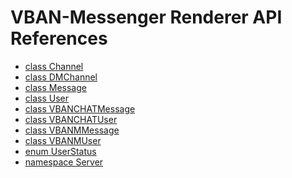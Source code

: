 # VBAN-Messenger Renderer API References
- [class Channel](/docs/Classes/Channel.md)
- [class DMChannel](/docs/Classes/DMChannel.md)
- [class Message](/docs/Classes/Message.md)
- [class User](/docs/Classes/User.md)
- [class VBANCHATMessage]()
- [class VBANCHATUser]()
- [class VBANMMessage]()
- [class VBANMUser](/docs/Classes/VBANMUser.md)
- [enum UserStatus](/docs/Enums/UserStatus.md)
- [namespace Server](/docs/Server/Server.md)